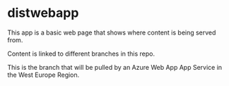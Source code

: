 # distwebapp

This app is a basic web page that shows where content is being served from.

Content is linked to different branches in this repo.

This is the branch that will be pulled by an Azure Web App App Service in the West Europe Region.